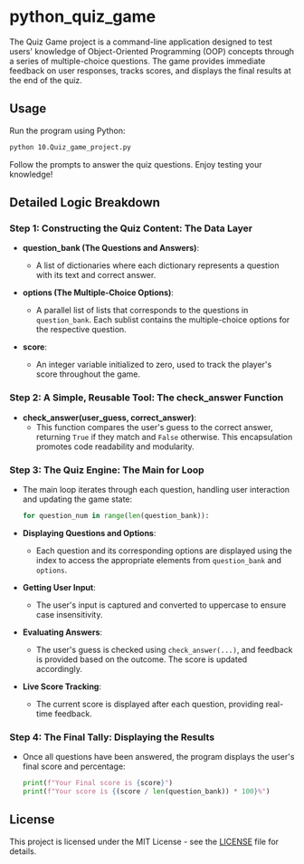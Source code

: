 # python_quiz_game
The Quiz Game project is a command-line application designed to test users' knowledge of Object-Oriented Programming (OOP) concepts through a series of multiple-choice questions. The game provides immediate feedback on user responses, tracks scores, and displays the final results at the end of the quiz.
## Usage

Run the program using Python:

```bash
python 10.Quiz_game_project.py
```

Follow the prompts to answer the quiz questions. Enjoy testing your knowledge!

## Detailed Logic Breakdown

### Step 1: Constructing the Quiz Content: The Data Layer

- **question_bank (The Questions and Answers)**:
  - A list of dictionaries where each dictionary represents a question with its text and correct answer.

- **options (The Multiple-Choice Options)**:
  - A parallel list of lists that corresponds to the questions in `question_bank`. Each sublist contains the multiple-choice options for the respective question.

- **score**:
  - An integer variable initialized to zero, used to track the player's score throughout the game.

### Step 2: A Simple, Reusable Tool: The check_answer Function

- **check_answer(user_guess, correct_answer)**:
  - This function compares the user's guess to the correct answer, returning `True` if they match and `False` otherwise. This encapsulation promotes code readability and modularity.

### Step 3: The Quiz Engine: The Main for Loop

- The main loop iterates through each question, handling user interaction and updating the game state:
  
  ```python
  for question_num in range(len(question_bank)):
  ```

- **Displaying Questions and Options**:
  - Each question and its corresponding options are displayed using the index to access the appropriate elements from `question_bank` and `options`.

- **Getting User Input**:
  - The user's input is captured and converted to uppercase to ensure case insensitivity.

- **Evaluating Answers**:
  - The user's guess is checked using `check_answer(...)`, and feedback is provided based on the outcome. The score is updated accordingly.

- **Live Score Tracking**:
  - The current score is displayed after each question, providing real-time feedback.

### Step 4: The Final Tally: Displaying the Results

- Once all questions have been answered, the program displays the user's final score and percentage:

  ```python
  print(f"Your Final score is {score}")
  print(f"Your score is {(score / len(question_bank)) * 100}%")
  ```

## License

This project is licensed under the MIT License - see the [LICENSE](LICENSE) file for details.
